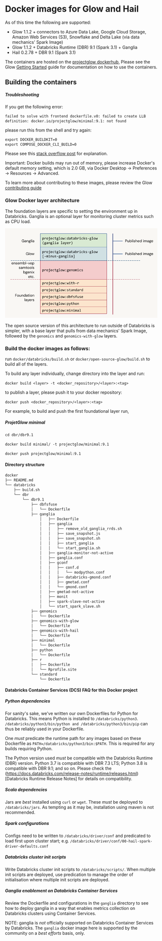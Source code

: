# Docker images for Glow and Hail

As of this time the following are supported: 

* Glow 1.1.2 + connectors to Azure Data Lake, Google Cloud Storage, Amazon Web Services (S3), Snowflake and Delta Lake (via data mechanics' Spark Image) 
* Glow 1.1.2 + Databricks Runtime (DBR) 9.1 (Spark 3.1) + Ganglia
* Hail 0.2.78 + DBR 9.1 (Spark 3.1)

The containers are hosted on the [projectglow dockerhub](https://hub.docker.com/u/projectglow), 
Please see the Glow [Getting Started](https://glow.readthedocs.io/en/latest/getting-started.html) guide for documentation on how to use the containers.

## Building the containers

##### Troubleshooting

If you get the following error:

```
failed to solve with frontend dockerfile.v0: failed to create LLB definition: docker.io/projectglow/minimal:9.1: not found
```

please run this from the shell and try again:

```
export DOCKER_BUILDKIT=0
export COMPOSE_DOCKER_CLI_BUILD=0
```

Please see this [stack overflow post](https://stackoverflow.com/questions/64221861/an-error-failed-to-solve-with-frontend-dockerfile-v0) for explanation.

Important: Docker builds may run out of memory, please increase
Docker's default memory setting, which is 2.0 GB, via Docker Desktop -> Preferences -> Resources -> Advanced.

To learn more about contributing to these images, please review the Glow [contributing guide](https://glow.readthedocs.io/en/latest/contributing.html#add-libraries-to-the-glow-docker-environment)

### Glow Docker layer architecture

The foundation layers are specific to setting the environment up in Databricks.
Ganglia is an optional layer for monitoring cluster metrics such as CPU load.

![Docker layer architecture](../static/glow_genomics_docker_image_architecture.png?raw=true "Glow Docker layer architecture")

The open source version of this architecture to run outside of Databricks is simpler, 
with a base layer that pulls from data mechanics' Spark Image, followed by the ```genomics``` and ```genomics-with-glow``` layers.

### Build the docker images as follows:

run ```docker/databricks/build.sh``` or ```docker/open-source-glow/build.sh``` to build all of the layers. 

To build any layer individually, change directory into the layer and run: 

```docker build <layer> -t <docker_repository>/<layer>:<tag>```

to publish a layer, please push it to your docker repository:

```docker push <docker_repository>/<layer>:<tag>```

For example, to build and push the first foundational layer run,

##### ProjetGlow minimal 
```cd dbr/dbr9.1```

```docker build minimal/ -t projectglow/minimal:9.1```

```docker push projectglow/minimal:9.1```

#### Directory structure
```
docker
├── README.md
└── databricks
    ├── build.sh
    └── dbr
        └── dbr9.1
            ├── dbfsfuse
            │   └── Dockerfile
            ├── ganglia
                │   ├── Dockerfile
                │   ├── ganglia
                │   │   ├── remove_old_ganglia_rrds.sh
                │   │   ├── save_snapshot.js
                │   │   ├── save_snapshot.sh
                │   │   ├── start_ganglia
                │   │   └── start_ganglia.sh
                │   ├── ganglia-monitor-not-active
                │   ├── ganglia.conf
                │   ├── gconf
                │   │   ├── conf.d
                │   │   │   └── modpython.conf
                │   │   ├── databricks-gmond.conf
                │   │   ├── gmetad.conf
                │   │   └── gmond.conf
                │   ├── gmetad-not-active
                │   ├── monit
                │   ├── spark-slave-not-active
                │   └── start_spark_slave.sh
            ├── genomics
            │   └── Dockerfile
            ├── genomics-with-glow
            │   └── Dockerfile
            ├── genomics-with-hail
            │   └── Dockerfile
            ├── minimal
            │   └── Dockerfile
            ├── python
            │   └── Dockerfile
            ├── r
            │   ├── Dockerfile
            │   └── Rprofile.site
            └── standard
                └── Dockerfile
```

#### Databricks Container Services (DCS) FAQ for this Docker project

##### Python dependencies

For sanity's sake, we've written our own Dockerfiles for Python for Databricks. This means Python is installed to ```/databricks/python3```. ```/databricks/python3/bin/python and /databricks/python3/bin/pip``` can thus be reliably used in your Dockerfile. 

One *must* predicate the runtime path for any images based on these Dockerfile as ```PATH=/databricks/python3/bin:$PATH```. This is required for any builds requiring Python. 

The Python version used *must* be compatible with the Databricks Runtime (DBR) version. Python 3.7 is compatible with DBR 7.3 LTS; Python 3.8 is compatible with DBR 9.1; and so on. Please check the (https://docs.databricks.com/release-notes/runtime/releases.html)[Databricks Runtime Release Notes] for details on compatibility. 

##### Scala dependencies

Jars are *best* installed using ```curl``` or ```wget```. These *must* be deployed to ```/databricks/jars```.
As tempting as it may be, installation using maven is not recommended.     

##### Spark configurations 

Configs need to be written to ```/databricks/driver/conf``` and predicated to load first upon cluster start; 
e.g. ```/databricks/driver/conf/00-hail-spark-driver-defaults.conf```

##### Databricks cluster init scripts

Write Databricks cluster init scripts to ```/databricks/scripts/```. When multiple init scripts are deployed, use predication to manage the order of initialisation where multiple init scripts are deployed.

##### Ganglia enablement on Databricks Container Services

Review the Dockerfile and configurations in the ```ganglia``` directory to see how to deploy ganglia in a way that enables metrics collection on Databricks clusters using Container Services. 

NOTE: ganglia is *not* officially supported on Databricks Container Services by Databricks. The ```ganglia``` docker image here is supported by the community on a *best efforts* basis, only. 





